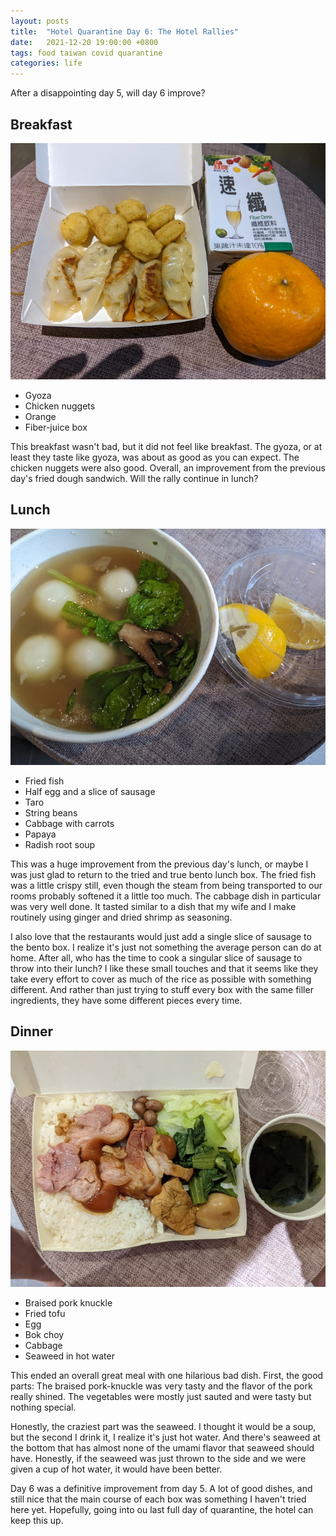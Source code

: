 ```yaml
---
layout: posts
title:  "Hotel Quarantine Day 6: The Hotel Rallies"
date:   2021-12-20 19:00:00 +0800
tags: food taiwan covid quarantine
categories: life
---
```


After a disappointing day 5, will day 6 improve?

## Breakfast

![breakfast](/assets/taiwan_2021/day6_meal1.jpg)
* Gyoza
* Chicken nuggets
* Orange
* Fiber-juice box

This breakfast wasn't bad, but it did not feel like breakfast. The gyoza, or at least
they taste like gyoza, was about as good as you can expect. The chicken nuggets were
also good. Overall, an improvement from the previous day's fried dough sandwich. Will
the rally continue in lunch?


## Lunch

![lunch](/assets/taiwan_2021/day7_meal2.jpg)
* Fried fish
* Half egg and a slice of sausage
* Taro
* String beans
* Cabbage with carrots
* Papaya
* Radish root soup

This was a huge improvement from the previous day's lunch, or maybe I was just glad to
return to the tried and true bento lunch box. The fried fish was a little crispy still,
even though the steam from being transported to our rooms probably softened it a little
too much. The cabbage dish in particular was very well done. It tasted similar to a dish
that my wife and I make routinely using ginger and dried shrimp as seasoning.

I also love that the restaurants would just add a single slice of sausage to the bento
box. I realize it's just not something the average person can do at home. After all,
who has the time to cook a singular slice of sausage to throw into their lunch? I like
these small touches and that it seems like they take every effort to cover as much of the rice
as possible with something different. And rather than just trying to stuff every box with
the same filler ingredients, they have some different pieces every time.

## Dinner

![dinner-main](/assets/taiwan_2021/day6_meal3.jpg)
* Braised pork knuckle
* Fried tofu
* Egg
* Bok choy
* Cabbage
* Seaweed in hot water

This ended an overall great meal with one hilarious bad dish.
First, the good parts: The braised pork-knuckle was very tasty and the flavor of the
pork really shined. The vegetables were mostly just sauted and were tasty but nothing special.

Honestly, the craziest part was the seaweed. I thought it would be a soup, but the second
I drink it, I realize it's just hot water. And there's seaweed at the bottom that has
almost none of the umami flavor that seaweed should have. Honestly, if the seaweed
was just thrown to the side and we were given a cup of hot water, it would have been
better.

Day 6 was a definitive improvement from day 5. A lot of good dishes, and still nice that
the main course of each box was something I haven't tried here yet. Hopefully, going
into ou last full day of quarantine, the hotel can keep this up.